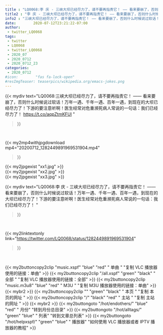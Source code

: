 ```yaml
---
title : "LQ0068:李 庆 - 三峡大坝已经尽力了，请不要再指责它！ —— 看来要崩了，否则什么时候说过软话！万年一遇、千年一遇、百年一遇，到现在的大坝已经尽力了！下游的要注意听啊！医生经常对危重濒死病人常说的一句话：我们已经尽力了！ "
title2 : "李 庆 - 三峡大坝已经尽力了，请不要再指责它！ —— 看来要崩了，否则什么时候说过软话！万年一遇、千年一遇、百年一遇，到现在的大坝已经尽力了！下游的要注意听啊！医生经常对危重濒死病人常说的一句话：我们已经尽力了！ "
info2 : "三峡大坝已经尽力了，请不要再指责它！ —— 看来要崩了，否则什么时候说过软话！万年一遇、千年一遇、百年一遇，到现在的大坝已经尽力了！下游的要注意听啊！医生经常对危重濒死病人常说的一句话：我们已经尽力了！ https://t.co/aqpZtmKFUl "
date:        2020-07-12T23:21:22-07:00
author:
 - twitter_LQ0068
tags:
 - twitter
 - LQ0068
 - twitter_LQ0068
 - 2020_07
 - 2020_0712
 - 2020_0712_23
categories:
 - 2020_0712
#icon:        "fas fa-lock-open"
#resImgTeaser: teaserpics/wikipedia.org/emacs-jokes.png
---
```


{{< mydiv text="LQ0068:三峡大坝已经尽力了，请不要再指责它！ —— 看来要崩了，否则什么时候说过软话！万年一遇、千年一遇、百年一遇，到现在的大坝已经尽力了！下游的要注意听啊！医生经常对危重濒死病人常说的一句话：我们已经尽力了！ https://t.co/aqpZtmKFUl "
>}}
<br>


{{< my2mp4withjpgdownload mp4="20200712_1282449891969531904.mp4"
>}}

{{< my2jpgexist "xx1.jpg" >}}<br>
{{< my2jpgexist "xx2.jpg" >}}<br>
{{< my2jpgexist "xx3.jpg" >}}<br>



{{< mydiv text="LQ0068:李 庆 - 三峡大坝已经尽力了，请不要再指责它！ —— 看来要崩了，否则什么时候说过软话！万年一遇、千年一遇、百年一遇，到现在的大坝已经尽力了！下游的要注意听啊！医生经常对危重濒死病人常说的一句话：我们已经尽力了！ "
>}}
<br>

{{< my2linktextonly link="https://twitter.com/LQ0068/status/1282449891969531904"
>}}


<br>

{{< my2buttoncopy2clip "music.xspf"        "blue"   "red"    " 单曲 "  "复制 VLC 播放器使用的链接：单曲" >}} {{< my2buttoncopy2clip "/all.xspf"         "green"  "black"  " 全部 "  "复制 VLC 播放器使用的链接：全部" >}} {{< my2buttoncopy2clip "music.m3u8"        "blue"   "red"    " M3U  "    "复制 M3U 播放器使用的链接：单曲" >}} {{< mybr2 >}} {{< my2buttoncopy2clip ""                  "green"  "black"  " 本页 "    "复制 本页的网址 " >}} {{< my2buttoncopy2clip "/"                 "black"  "red"    " 主站 "    "复制 主站的网址 " >}} {{< mybr2 >}} {{< my2buttongoto      "/hot/endothers/"   "blue"   "red"    " 月份"   "转到月份总目录" >}} {{< my2buttongoto      "/hot/alltags/"     "green"  "blue"   " 列表"   "转到文章总列表" >}} {{< my2buttongoto      "/hot/helpxspf/"    "green"  "blue"   " 播放器" "如何使用 VLC 播放器或者 IPTV 播放器的教程" >}} 
